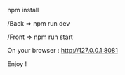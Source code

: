 npm install

/Back => npm run dev

/Front => npm run start

On your browser : http://127.0.0.1:8081

Enjoy !